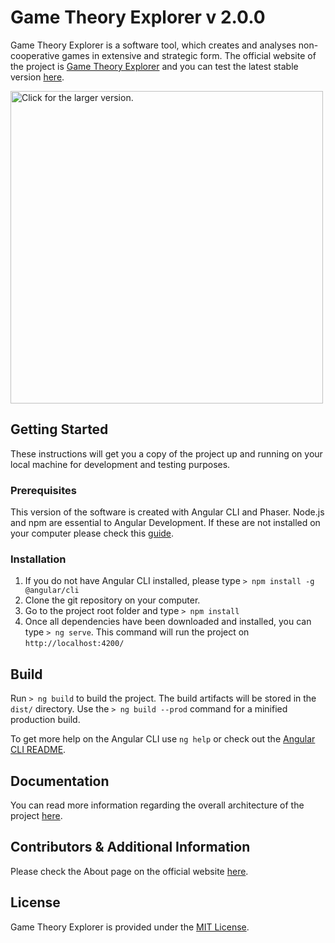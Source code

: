 # Game Theory Explorer v 2.0.0  
  
Game Theory Explorer is  a software tool, which creates and analyses non-cooperative games in extensive and strategic form.  The official website of the project is [Game Theory Explorer](http://test.logos.bg) and you can test the latest stable version [here](http://app.test.logos.bg).

<img src="https://drive.google.com/uc?export=view&id=1RTnbbuGT48xb0d_6AaJk3o-xz7ee2skv" style="width: 500px; max-width: 100%; height: auto" title="Click for the larger version." />
  
## Getting Started  
  
These instructions will get you a copy of the project up and running on your local machine for development and testing purposes.   
  
### Prerequisites  
  
This version of the software is created with Angular CLI and Phaser. Node.js and npm are essential to Angular Development.  If these are not installed on your computer please check this [guide](https://docs.npmjs.com/getting-started/installing-node).   
  
### Installation  
1. If you do not have Angular CLI installed, please type `> npm install -g @angular/cli`
2. Clone the git repository on your computer. 
3. Go to the project root folder and type `> npm install`
4. Once all dependencies have been downloaded and installed, you can type `> ng serve`. This command will run the project on `http://localhost:4200/ `

## Build
  
Run `> ng build` to build the project. The build artifacts will be stored in the `dist/` directory. Use the `> ng build --prod` command for a minified production build.  
    
To get more help on the Angular CLI use `ng help` or check out the [Angular CLI README](https://github.com/angular/angular-cli/blob/master/README.md).

##  Documentation
You can read more information regarding the overall architecture of the project [here](http://test.logos.bg/docs).

## Contributors & Additional Information
Please check the About page on the official website [here](http://test.logos.bg/about).

## License
Game Theory Explorer is provided under the [MIT License](https://opensource.org/licenses/MIT).
